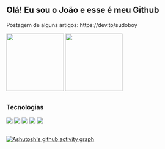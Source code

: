 <div>
<h2>Olá! Eu sou o João e esse é meu Github</h2>
 <p>Postagem de alguns artigos: https://dev.to/sudoboy</p>
</div>

<div>
<img height="150em" src="https://github-readme-stats.vercel.app/api?username=JoaoPedroRMatias&show_icons=true&theme=dark&hide=css"/>
<img height="150em" src="https://github-readme-stats.vercel.app/api/top-langs/?username=JoaoPedroRMatias&layout=compact&theme=dark&https://github.com/anuraghazra/github-readme-stats&hide=css"/>
</div>
  
 ##
  
<div>
<h3>Tecnologias</h3>
<div>
<img src="https://img.shields.io/badge/Linux-FCC624?style=for-the-badge&logo=linux&logoColor=black">
<img src="https://img.shields.io/badge/Django-092E20?style=for-the-badge&logo=django&logoColor=white">
<img src="https://img.shields.io/badge/Python-3776AB?style=for-the-badge&logo=python&logoColor=white">
<img src="https://img.shields.io/badge/PostgreSQL-316192?style=for-the-badge&logo=postgresql&logoColor=white">
<img src="https://img.shields.io/badge/docker-%230db7ed.svg?style=for-the-badge&logo=docker&logoColor=white">
</div>

##

[![Ashutosh's github activity graph](https://github-readme-activity-graph.cyclic.app/graph?username=JoaoPedroRMatias&bg_color=161b22&color=26a641&line=39d353&point=e0e0e0&area=true&hide_border=true)](https://github.com/ashutosh00710/github-readme-activity-graph)
  
 
